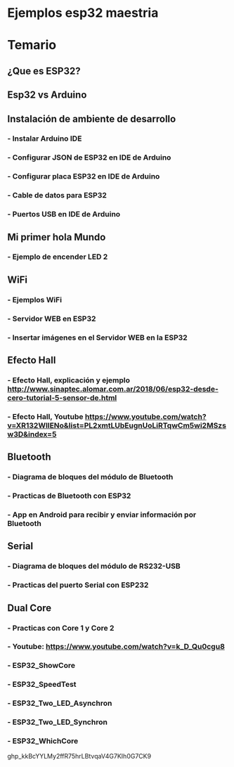 # Ejemplos esp32 maestria


# Temario

## ¿Que es ESP32?

## Esp32 vs Arduino

## Instalación de ambiente de desarrollo
###   - Instalar Arduino IDE
###   - Configurar JSON de ESP32 en IDE de Arduino
###   - Configurar placa ESP32 en IDE de Arduino
###   - Cable de datos para ESP32
###   - Puertos USB en IDE de Arduino

## Mi primer hola Mundo
###   - Ejemplo de encender LED 2

## WiFi 
###   - Ejemplos WiFi
###   - Servidor WEB en ESP32
###   - Insertar imágenes en el Servidor WEB en la ESP32

## Efecto Hall
###   - Efecto Hall, explicación y ejemplo http://www.sinaptec.alomar.com.ar/2018/06/esp32-desde-cero-tutorial-5-sensor-de.html
###   - Efecto Hall, Youtube https://www.youtube.com/watch?v=XR132WlIENo&list=PL2xmtLUbEugnUoLiRTqwCm5wi2MSzsw3D&index=5

## Bluetooth
###   - Diagrama de bloques del módulo de Bluetooth
###   - Practicas de Bluetooth con ESP32
###   - App en Android para recibir y enviar información por Bluetooth

## Serial
###   - Diagrama de bloques del módulo de RS232-USB
###   - Practicas del puerto Serial con ESP232

## Dual Core 
###   - Practicas con Core 1 y Core 2
###   - Youtube: https://www.youtube.com/watch?v=k_D_Qu0cgu8
###   - ESP32_ShowCore
###   - ESP32_SpeedTest
###   - ESP32_Two_LED_Asynchron
###   - ESP32_Two_LED_Synchron
###   - ESP32_WhichCore

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
